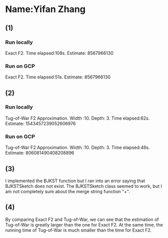 # Name:Yifan Zhang

## (1) 

### Run locally

Exact F2. Time elapsed:108s. Estimate: 8567966130

### Run on GCP
Exact F2. Time elapsed:51s. Estimate: 8567966130

## (2)

### Run locally

Tug-of-War F2 Approximation. Width :10. Depth: 3. Time elapsed:62s. Estimate: 1543457239052606976

### Run on GCP

Tug-of-War F2 Approximation. Width :10. Depth: 3. Time elapsed:46s. Estimate: 806081490408208896

## (3) 

I implemented the BJKST function but I ran into an error saying that BJKSTSketch does not exist. The BJKSTSketch class seemed to work, but I am not completely sure about the merge string function "+".

## (4)

By comparing Exact F2 and Tug-of-War, we can see that the estimation of Tug-of-War is greatly larger than the one for Exact F2. At the same time, the running time of Tug-of-War is much smaller than the time for Exact F2.



